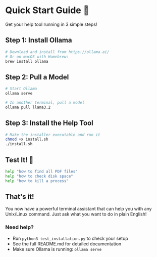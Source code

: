 # Quick Start Guide 🚀

Get your help tool running in 3 simple steps!

## Step 1: Install Ollama
```bash
# Download and install from https://ollama.ai/
# Or on macOS with Homebrew:
brew install ollama
```

## Step 2: Pull a Model
```bash
# Start Ollama
ollama serve

# In another terminal, pull a model
ollama pull llama3.2
```

## Step 3: Install the Help Tool
```bash
# Make the installer executable and run it
chmod +x install.sh
./install.sh
```

## Test It! 🎉
```bash
help "how to find all PDF files"
help "how to check disk space"
help "how to kill a process"
```

## That's it! 

You now have a powerful terminal assistant that can help you with any Unix/Linux command. Just ask what you want to do in plain English!

### Need help?
- Run `python3 test_installation.py` to check your setup
- See the full README.md for detailed documentation
- Make sure Ollama is running: `ollama serve` 